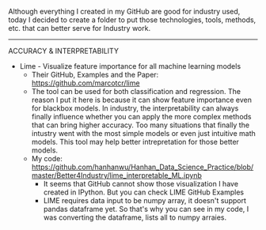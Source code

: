 Although everything I created in my GitHub are good for industry used, today I decided to create a folder to put those technologies, tools, methods, etc. that can better serve for Industry work.

***************************************************************************************

ACCURACY & INTERPRETABILITY

* Lime - Visualize feature importance for all machine learning models
  * Their GitHub, Examples and the Paper: https://github.com/marcotcr/lime
  * The tool can be used for both classification and regression. The reason I put it here is because it can show feature importance even for blackbox models. In industry, the interpretability can always finally influence whether you can apply the more complex methods that can bring higher accuracy. Too many situations that finally the intustry went with the most simple models or even just intuitive math models. This tool may help better intrepretation for those better models.
  * My code: https://github.com/hanhanwu/Hanhan_Data_Science_Practice/blob/master/Better4Industry/lime_interpretable_ML.ipynb
    * It seems that GitHub cannot show those visualization I have created in IPython. But you can check LIME GitHub Examples
    * LIME requires data input to be numpy array, it doesn't support pandas dataframe yet. So that's why you can see in my code, I was converting the dataframe, lists all to numpy arraies.

